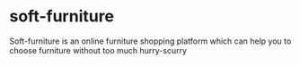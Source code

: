 # soft-furniture
Soft-furniture is an online furniture shopping platform which can help you to choose furniture without too much hurry-scurry 
